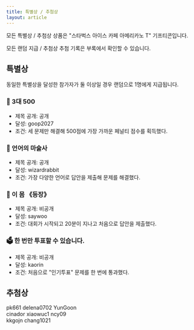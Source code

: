 ```yaml
---
title: 특별상 / 추첨상
layout: article
---
```


모든 특별상 / 추첨상 상품은 "스타벅스 아이스 카페 아메리카노 T" 기프티콘입니다.  

모든 랜덤 지급 / 추첨상 추첨 기록은 부록에서 확인할 수 있습니다.  

## 특별상

동일한 특별상을 달성한 참가자가 둘 이상일 경우 랜덤으로 1명에게 지급됩니다.  

### 💪  3대 500
* 제목 공개: 공개
* 달성: goop2027
* 조건: 세 문제만 해결해 500점에 가장 가까운 페널티 점수를 획득했다.

### 🧙  언어의 마술사
* 제목 공개: 공개
* 달성: wizardrabbit
* 조건: 가장 다양한 언어로 답안을 제출해 문제를 해결했다.

### 👻  이 몸 《등장》
* 제목 공개: 비공개
* 달성: saywoo
* 조건: 대회가 시작되고 20분이 지나고 처음으로 답안을 제출했다.

### 🗳️  한 번만 투표할 수 있습니다.
* 제목 공개: 비공개
* 달성: kaorin
* 조건: 처음으로 "인기투표" 문제를 한 번에 통과했다.

## 추첨상
pk661     delena0702    YunGoon  
cinador   xiaowuc1      ncy09  
kkgojn    chang1021
